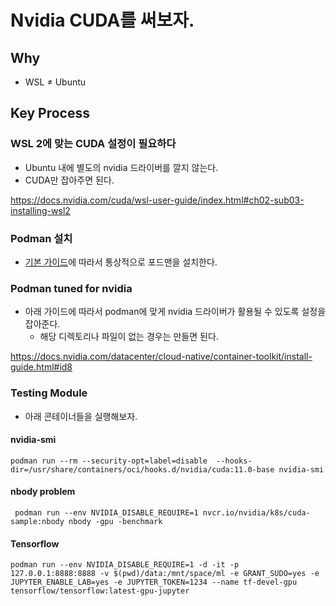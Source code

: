 # Nvidia CUDA를 써보자. 

## Why 

- WSL $\neq$ Ubuntu 


## Key Process 

### WSL 2에 맞는 CUDA 설정이 필요하다 

- Ubuntu 내에 별도의 nvidia 드라이버를 깔지 않는다. 
- CUDA만 잡아주면 된다. 

https://docs.nvidia.com/cuda/wsl-user-guide/index.html#ch02-sub03-installing-wsl2


### Podman 설치 

- [기본 가이드](https://github.com/anarinsk/til/blob/master/podman/basic.md)에 따라서 통상적으로 포드맨을 설치한다. 

### Podman tuned for nvidia 

- 아래 가이드에 따라서 podman에 맞게 nvidia 드라이버가 활용될 수 있도록 설정을 잡아준다. 
    + 해당 디렉토리나 파일이 없는 경우는 만들면 된다.  

https://docs.nvidia.com/datacenter/cloud-native/container-toolkit/install-guide.html#id8

### Testing Module 

- 아래 콘테이너들을 실행해보자. 

#### nvidia-smi 

```shell
podman run --rm --security-opt=label=disable  --hooks-dir=/usr/share/containers/oci/hooks.d/nvidia/cuda:11.0-base nvidia-smi
```

#### nbody problem 

```shell
 podman run --env NVIDIA_DISABLE_REQUIRE=1 nvcr.io/nvidia/k8s/cuda-sample:nbody nbody -gpu -benchmark
```

#### Tensorflow 

```shell
podman run --env NVIDIA_DISABLE_REQUIRE=1 -d -it -p 127.0.0.1:8888:8888 -v $(pwd)/data:/mnt/space/ml -e GRANT_SUDO=yes -e JUPYTER_ENABLE_LAB=yes -e JUPYTER_TOKEN=1234 --name tf-devel-gpu tensorflow/tensorflow:latest-gpu-jupyter
```

